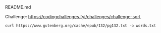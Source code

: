 README.md


Challenge:
https://codingchallenges.fyi/challenges/challenge-sort

```
curl https://www.gutenberg.org/cache/epub/132/pg132.txt -o words.txt
```


